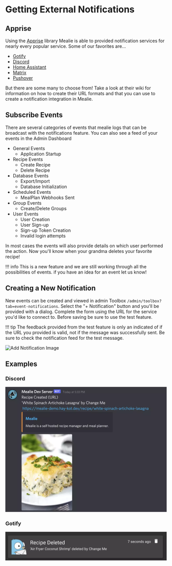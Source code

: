 # Getting External Notifications

## Apprise

Using the [Apprise](https://github.com/caronc/apprise/) library Mealie is able to provided notification services for nearly every popular service. Some of our favorites are...

- [Gotify](https://github.com/caronc/apprise/wiki/Notify_gotify)
- [Discord](https://github.com/caronc/apprise/wiki/Notify_discord)
- [Home Assistant](https://github.com/caronc/apprise/wiki/Notify_homeassistant)
- [Matrix](https://github.com/caronc/apprise/wiki/Notify_matrix)
- [Pushover](https://github.com/caronc/apprise/wiki/Notify_pushover)

But there are some many to choose from! Take a look at their wiki for information on how to create their URL formats and that you can use to create a notification integration in Mealie. 


## Subscribe Events
There are several categories of events that mealie logs that can be broadcast with the notifications feature. You can also see a feed of your events in the Admin Dashboard

- General Events
    - Application Startup
- Recipe Events
    - Create Recipe
    - Delete Recipe
- Database Events
    - Export/Import
    - Database Initialization
- Scheduled Events
    - MealPlan Webhooks Sent
- Group Events
    - Create/Delete Groups
- User Events
    - User Creation
    - User Sign-up
    - Sign-up Token Creation
    - Invalid login attempts

In most cases the events will also provide details on which user performed the action. Now you'll know when your grandma deletes your favorite recipe!

!!! info
    This is a new feature and we are still working through all the possibilities of events. if you have an idea for an event let us know! 


## Creating a New Notification

New events can be created and viewed in admin Toolbox `/admin/toolbox?tab=event-notifications`. Select the "+ Notification" button and you'll be provided with a dialog. Complete the form using the URL for the service you'd like to connect to. Before saving be sure to use the test feature.

!!! tip
    The feedback provided from the test feature is only an indicated of if the URL you provided is valid, not if the message was successfully sent. Be sure to check the notification feed for the test message.

![Add Notification Image](../assets/img/add-notification.webp)


## Examples

### Discord
![Discord](../assets/img/discord-notification-example.webp)

### Gotify
![Gotify](../assets/img/gotify-notification-example.webp)